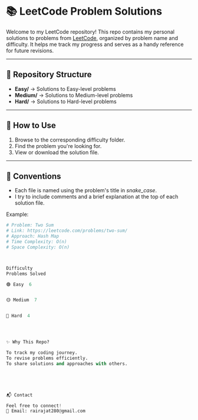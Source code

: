 # 📚 LeetCode Problem Solutions

Welcome to my LeetCode repository! This repo contains my personal solutions to problems from [LeetCode](https://leetcode.com/), organized by problem name and difficulty. It helps me track my progress and serves as a handy reference for future revisions.

---

## 📌 Repository Structure


- **Easy/** → Solutions to Easy-level problems  
- **Medium/** → Solutions to Medium-level problems  
- **Hard/** → Solutions to Hard-level problems  

---

## 🚀 How to Use

1. Browse to the corresponding difficulty folder.
2. Find the problem you're looking for.
3. View or download the solution file.

---

## 📝 Conventions

- Each file is named using the problem's title in *snake_case*.
- I try to include comments and a brief explanation at the top of each solution file.

Example:

```python
# Problem: Two Sum
# Link: https://leetcode.com/problems/two-sum/
# Approach: Hash Map
# Time Complexity: O(n)
# Space Complexity: O(n)



Difficulty
Problems Solved

🟢 Easy  6


🟡 Medium  7


🔴 Hard  4




✨ Why This Repo?

To track my coding journey.
To revise problems efficiently.
To share solutions and approaches with others.





📬 Contact

Feel free to connect!
📧 Email: rairajat280@gmail.com





